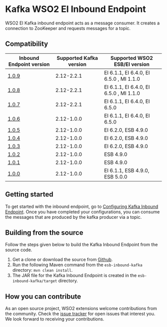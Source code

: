 # Kafka WSO2 EI Inbound Endpoint


WSO2 EI Kafka inbound endpoint acts as a message consumer. It creates a connection to ZooKeeper and requests messages for a topic.

## Compatibility

| Inbound Endpoint version | Supported Kafka version | Supported WSO2 ESB/EI version |
| ------------- | ---------------|------------- |
| [1.0.9](https://github.com/wso2-extensions/esb-inbound-kafka/tree/org.apache.synapse.kafka.poll-1.0.9) | 2.12-2.2.1| EI 6.1.1, EI 6.4.0, EI 6.5.0  , MI 1.1.0  |
| [1.0.8](https://github.com/wso2-extensions/esb-inbound-kafka/tree/org.apache.synapse.kafka.poll-1.0.8) | 2.12-2.2.1| EI 6.1.1, EI 6.4.0, EI 6.5.0  , MI 1.1.0  |
| [1.0.7](https://github.com/wso2-extensions/esb-inbound-kafka/tree/org.apache.synapse.kafka.poll-1.0.7) | 2.12-2.2.1 | EI 6.1.1, EI 6.4.0, EI 6.5.0    |
| [1.0.6](https://github.com/wso2-extensions/esb-inbound-kafka/tree/org.apache.synapse.kafka.poll-1.0.6) | 2.12-1.0.0 | EI 6.1.1, EI 6.4.0, EI 6.5.0    |
| [1.0.5](https://github.com/wso2-extensions/esb-inbound-kafka/tree/org.apache.synapse.kafka.poll-1.0.5) | 2.12-1.0.0 | EI 6.2.0, ESB 4.9.0     |
| [1.0.4](https://github.com/wso2-extensions/esb-inbound-kafka/tree/org.apache.synapse.kafka.poll-1.0.4) | 2.12-1.0.0 | EI 6.2.0, ESB 4.9.0    |
| [1.0.3](https://github.com/wso2-extensions/esb-inbound-kafka/tree/org.apache.synapse.kafka.poll-1.0.3) | 2.12-1.0.0 | EI 6.2.0, ESB 4.9.0    |
| [1.0.2](https://github.com/wso2-extensions/esb-inbound-kafka/tree/org.apache.synapse.kafka.poll-1.0.2) | 2.12-1.0.0 | ESB 4.9.0    |
| [1.0.1](https://github.com/wso2-extensions/esb-inbound-kafka/tree/org.apache.synapse.kafka.poll-1.0.1) | 2.12-1.0.0 | ESB 4.9.0    |
| [1.0.0](https://github.com/wso2-extensions/esb-inbound-kafka/tree/org.apache.synapse.kafka.poll-1.0.0) | 2.12-1.0.0 | EI 6.1.1, ESB 4.9.0, ESB 5.0.0    |

## Getting started

To get started with the inbound endpoint, go to [Configuring Kafka Inbound Endpoint](docs/config.md). Once you have completed your configurations, you can consume the messages that are produced by the kafka producer via a topic.   

## Building from the source

Follow the steps given below to build the Kafka Inbound Endpoint from the source code.

1. Get a clone or download the source from [Github](https://github.com/wso2-extensions/esb-inbound-kafka).
2. Run the following Maven command from the `esb-inbound-kafka` directory: `mvn clean install`.
3. The JAR file for the Kafka Inbound Endpoint is created in the `esb-inbound-kafka/target` directory.


## How you can contribute

As an open source project, WSO2 extensions welcome contributions from the community.
Check the [issue tracker](https://github.com/wso2-extensions/esb-inbound-kafka/issues) for open issues that interest you. We look forward to receiving your contributions.
